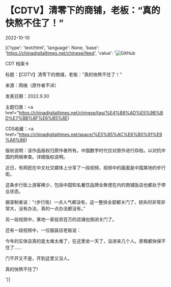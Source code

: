# 【CDTV】清零下的商铺，老板：“真的快熬不住了！”

2022-10-10

[{'type': 'text/html', 'language': None, 'base': 'https://chinadigitaltimes.net/chinese/feed', 'value': '![GitHub](https://chinadigitaltimes.net/chinese/files/2022/10/封面.png)

CDT 档案卡

标题：【CDTV】清零下的商铺，老板：“真的快熬不住了！”

来源：网络（原作者不详）

发表日期：2022.9.30

主题归类：<a href="https://chinadigitaltimes.net/chinese/tag/%E4%B8%AD%E5%9B%BD%E7%BB%8F%E6%B5%8E)

CDS收藏：<a href="https://chinadigitaltimes.net/space/%E5%85%AC%E6%B0%91%E9%A6%86)

版权说明：该作品版权归原作者所有。中国数字时代仅对原作进行存档，以对抗中国的网络审查。详细版权说明。







近日，有网民在中文社交媒体上分享了一段视频，视频中的画面是中国某地的步行街。

这条步行街上游客稀少，包括中国知名餐饮品牌全聚德在内的商铺饭店也都处于停业状态。

据录制者说：“（步行街）一点人气都没有，这一整排全部都关门了，损失时非常非常大，没有办法，真的一点办法都没有。”

另一段视频中，某地一家投资百万的店铺也倒闭关门了。

还有一段视频中，一位服装店老板说：



今年的实体店真的是太难太难了，在这里坐一天了，没进来几个人。房租都快保不住了&#8230;&#8230;

门不开又不是，开到这里又没人。

真的快熬不住了!

'}]
